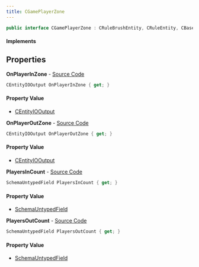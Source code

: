 ```yaml
---
title: CGamePlayerZone
---
```


```csharp
public interface CGamePlayerZone : CRuleBrushEntity, CRuleEntity, CBaseModelEntity, CBaseEntity, CEntityInstance, ISchemaClass<CEntityInstance>, ISchemaClass<CBaseEntity>, ISchemaClass<CBaseModelEntity>, ISchemaClass<CRuleEntity>, ISchemaClass<CRuleBrushEntity>, ISchemaClass<CGamePlayerZone>, ISchemaField, ISchemaClass, INativeHandle
```

#### Implements

## Properties

**OnPlayerInZone** - [Source Code](https://github.com/swiftly-solution/swiftlys2/blob/main/managed/src/SwiftlyS2.Generated/Schemas/Interfaces/CGamePlayerZone.cs#L16)

```csharp
CEntityIOOutput OnPlayerInZone { get; }
```

#### Property Value

- [CEntityIOOutput](/docs/api/shared/schemadefinitions/centityiooutput)

**OnPlayerOutZone** - [Source Code](https://github.com/swiftly-solution/swiftlys2/blob/main/managed/src/SwiftlyS2.Generated/Schemas/Interfaces/CGamePlayerZone.cs#L18)

```csharp
CEntityIOOutput OnPlayerOutZone { get; }
```

#### Property Value

- [CEntityIOOutput](/docs/api/shared/schemadefinitions/centityiooutput)

**PlayersInCount** - [Source Code](https://github.com/swiftly-solution/swiftlys2/blob/main/managed/src/SwiftlyS2.Generated/Schemas/Interfaces/CGamePlayerZone.cs#L21)

```csharp
SchemaUntypedField PlayersInCount { get; }
```

#### Property Value

- [SchemaUntypedField](/docs/api/shared/schemas/schemauntypedfield)

**PlayersOutCount** - [Source Code](https://github.com/swiftly-solution/swiftlys2/blob/main/managed/src/SwiftlyS2.Generated/Schemas/Interfaces/CGamePlayerZone.cs#L24)

```csharp
SchemaUntypedField PlayersOutCount { get; }
```

#### Property Value

- [SchemaUntypedField](/docs/api/shared/schemas/schemauntypedfield)

